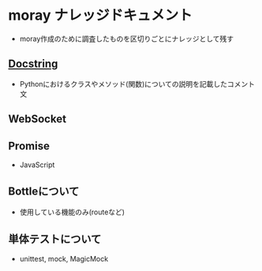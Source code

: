 # moray ナレッジドキュメント
- moray作成のために調査したものを区切りごとにナレッジとして残す

## [Docstring](docstring_google.md)
- Pythonにおけるクラスやメソッド(関数)についての説明を記載したコメント文

## WebSocket

## Promise
- JavaScript

## Bottleについて
- 使用している機能のみ(routeなど)

## 単体テストについて
- unittest, mock, MagicMock